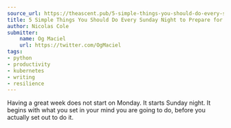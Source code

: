 ```yaml
---
source_url: https://theascent.pub/5-simple-things-you-should-do-every-sunday-night-to-prepare-for-the-week-ahead-e7000f98c93f
title: 5 Simple Things You Should Do Every Sunday Night to Prepare for the Week Ahead
author: Nicolas Cole
submitter:
    name: Og Maciel
    url: https://twitter.com/OgMaciel
tags:
- python
- productivity
- kubernetes
- writing
- resilience
---
```


Having a great week does not start on Monday. It starts Sunday night. It begins with what you set in your mind you are going to do, before you actually set out to do it.
